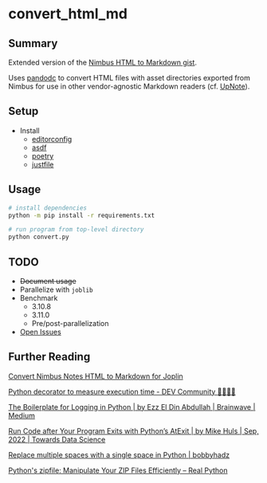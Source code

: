 # convert_html_md

## Summary
Extended version of the [Nimbus HTML to Markdown gist](https://gist.github.com/pythoninthegrass/61b7d738e85c32cec9c867a7a4e07306). 

Uses [pandodc](https://pandoc.org/) to convert HTML files with asset directories exported from Nimbus for use in other vendor-agnostic Markdown readers (cf. [UpNote](https://getupnote.com/)).

## Setup
* Install
    * [editorconfig](https://editorconfig.org/)
    * [asdf](https://asdf-vm.com/guide/getting-started.html#_2-download-asdf)
    * [poetry](https://python-poetry.org/docs/)
    * [justfile](https://just.systems/man/en/)

## Usage
```bash
# install dependencies
python -m pip install -r requirements.txt

# run program from top-level directory
python convert.py
```

## TODO
* ~~Document usage~~
* Parallelize with `joblib`
* Benchmark
  * 3.10.8
  * 3.11.0
  * Pre/post-parallelization
* [Open Issues](https://github.com/pythoninthegrass/convert_html_md/issues)

## Further Reading
[Convert Nimbus Notes HTML to Markdown for Joplin](https://gist.github.com/aolle/6e595650391deef79ffb1c9bb38fb6e9)

[Python decorator to measure execution time - DEV Community 👩‍💻👨‍💻](https://dev.to/kcdchennai/python-decorator-to-measure-execution-time-54hk)

[The Boilerplate for Logging in Python | by Ezz El Din Abdullah | Brainwave | Medium](https://medium.com/the-brainwave/the-boilerplate-for-logging-in-python-105952585f39)

[Run Code after Your Program Exits with Python’s AtExit | by Mike Huls | Sep, 2022 | Towards Data Science](https://towardsdatascience.com/run-code-after-your-program-exits-with-pythons-atexit-82a0069b486a)

[Replace multiple spaces with a single space in Python | bobbyhadz](https://bobbyhadz.com/blog/python-replace-multiple-spaces-with-single-space)

[Python's zipfile: Manipulate Your ZIP Files Efficiently – Real Python](https://realpython.com/python-zipfile/#building-a-zip-file-from-a-directory)
